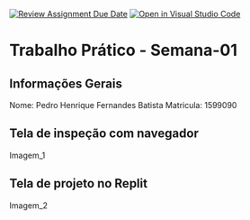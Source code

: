 [![Review Assignment Due Date](https://classroom.github.com/assets/deadline-readme-button-22041afd0340ce965d47ae6ef1cefeee28c7c493a6346c4f15d667ab976d596c.svg)](https://classroom.github.com/a/fWV9gbnp)
[![Open in Visual Studio Code](https://classroom.github.com/assets/open-in-vscode-2e0aaae1b6195c2367325f4f02e2d04e9abb55f0b24a779b69b11b9e10269abc.svg)](https://classroom.github.com/online_ide?assignment_repo_id=18507278&assignment_repo_type=AssignmentRepo)
# Trabalho Prático - Semana-01

## Informações Gerais
Nome: Pedro Henrique Fernandes Batista
Matricula: 1599090

## Tela de inspeção com navegador

Imagem_1

## Tela de projeto no Replit

Imagem_2